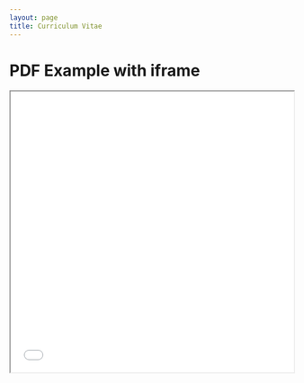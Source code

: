 ```yaml
---
layout: page
title: Curriculum Vitae
---
```


<!DOCTYPE html>
<html>
  <head>
    <title>Title of the document</title>
  </head>
  <body>
    <h1>PDF Example with iframe</h1>
    <iframe src="files/Evan_Perkowski_CV_UpdatedSu2020_08-14-2020" width="100%" height="500px">
    </iframe>
  </body>
</html>

